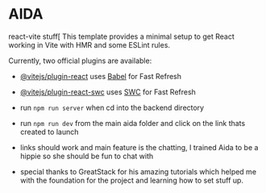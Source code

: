 # AIDA

react-vite stuff[
This template provides a minimal setup to get React working in Vite with HMR and some ESLint rules.

Currently, two official plugins are available:

- [@vitejs/plugin-react](https://github.com/vitejs/vite-plugin-react/blob/main/packages/plugin-react/README.md) uses [Babel](https://babeljs.io/) for Fast Refresh
- [@vitejs/plugin-react-swc](https://github.com/vitejs/vite-plugin-react-swc) uses [SWC](https://swc.rs/) for Fast Refresh

- run `npm run server` when cd into the backend directory
- run `npm run dev` from the main aida folder and click on the link thats created to launch

- links should work and main feature is the chatting, I trained Aida to be a hippie so she should be fun to chat with

- special thanks to GreatStack for his amazing tutorials which helped me with the foundation for the project and learning how to set stuff up.

